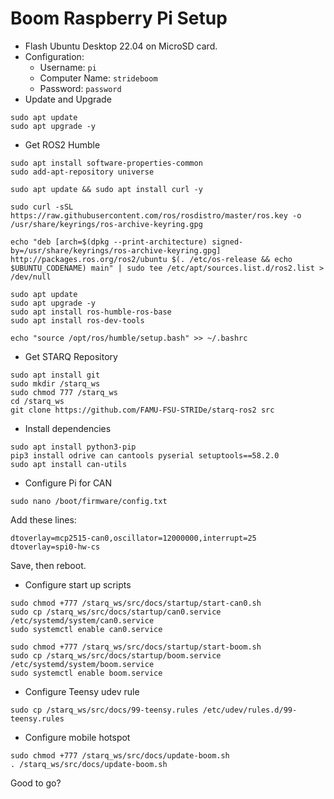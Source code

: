 # Boom Raspberry Pi Setup

- Flash Ubuntu Desktop 22.04 on MicroSD card.
- Configuration:
    - Username: `pi`
    - Computer Name: `strideboom`
    - Password: `password`
- Update and Upgrade
```
sudo apt update
sudo apt upgrade -y
```
- Get ROS2 Humble
```
sudo apt install software-properties-common
sudo add-apt-repository universe

sudo apt update && sudo apt install curl -y

sudo curl -sSL https://raw.githubusercontent.com/ros/rosdistro/master/ros.key -o /usr/share/keyrings/ros-archive-keyring.gpg

echo "deb [arch=$(dpkg --print-architecture) signed-by=/usr/share/keyrings/ros-archive-keyring.gpg] http://packages.ros.org/ros2/ubuntu $(. /etc/os-release && echo $UBUNTU_CODENAME) main" | sudo tee /etc/apt/sources.list.d/ros2.list > /dev/null

sudo apt update
sudo apt upgrade -y
sudo apt install ros-humble-ros-base
sudo apt install ros-dev-tools

echo "source /opt/ros/humble/setup.bash" >> ~/.bashrc
```
- Get STARQ Repository
```
sudo apt install git
sudo mkdir /starq_ws
sudo chmod 777 /starq_ws
cd /starq_ws
git clone https://github.com/FAMU-FSU-STRIDe/starq-ros2 src
```
- Install dependencies
```
sudo apt install python3-pip
pip3 install odrive can cantools pyserial setuptools==58.2.0
sudo apt install can-utils
```
- Configure Pi for CAN
```
sudo nano /boot/firmware/config.txt
```
Add these lines:
```
dtoverlay=mcp2515-can0,oscillator=12000000,interrupt=25
dtoverlay=spi0-hw-cs
```
Save, then reboot.

- Configure start up scripts
```
sudo chmod +777 /starq_ws/src/docs/startup/start-can0.sh
sudo cp /starq_ws/src/docs/startup/can0.service /etc/systemd/system/can0.service
sudo systemctl enable can0.service
```
```
sudo chmod +777 /starq_ws/src/docs/startup/start-boom.sh
sudo cp /starq_ws/src/docs/startup/boom.service /etc/systemd/system/boom.service
sudo systemctl enable boom.service
```
- Configure Teensy udev rule
```
sudo cp /starq_ws/src/docs/99-teensy.rules /etc/udev/rules.d/99-teensy.rules
```
- Configure mobile hotspot
```
sudo chmod +777 /starq_ws/src/docs/update-boom.sh
. /starq_ws/src/docs/update-boom.sh
```

Good to go?